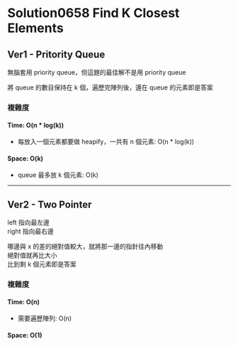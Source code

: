 # Solution0658 Find K Closest Elements

## Ver1 - Pritority Queue

無腦套用 priority queue，但這題的最佳解不是用 priority queue

將 queue 的數目保持在 k 個，遍歷完陣列後，還在 queue 的元素即是答案

### 複雜度

#### Time: O(n * log(k))
- 每放入一個元素都要做 heapify，一共有 n 個元素: O(n * log(k))

#### Space: O(k)
- queue 最多放 k 個元素: O(k)

---

## Ver2 - Two Pointer

left 指向最左邊  
right 指向最右邊  

哪邊與 x 的差的絕對值較大，就將那一邊的指針往內移動  
絕對值就再比大小  
比到剩 k 個元素即是答案

### 複雜度

#### Time: O(n)
- 需要遍歷陣列: O(n)

#### Space: O(1)
